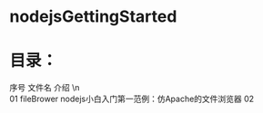 # nodejsGettingStarted
# 目录：
序号		  文件名			  介绍 \n		
01			fileBrower		nodejs小白入门第一范例：仿Apache的文件浏览器
02			
